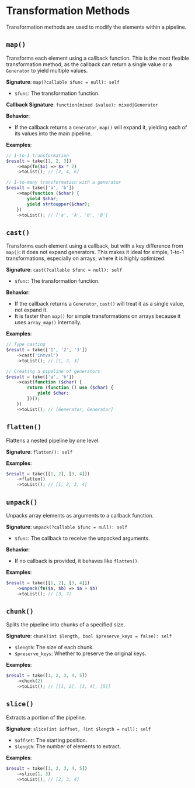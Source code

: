 # Transformation Methods

Transformation methods are used to modify the elements within a pipeline.

## `map()`

Transforms each element using a callback function. This is the most flexible transformation method, as the callback can return a single value or a `Generator` to yield multiple values.

**Signature**: `map(?callable $func = null): self`

-   `$func`: The transformation function.

**Callback Signature**: `function(mixed $value): mixed|Generator`

**Behavior**:

-   If the callback returns a `Generator`, `map()` will expand it, yielding each of its values into the main pipeline.

**Examples**:

```php
// 1-to-1 transformation
$result = take([1, 2, 3])
    ->map(fn($x) => $x * 2)
    ->toList(); // [2, 4, 6]

// 1-to-many transformation with a generator
$result = take(['a', 'b'])
    ->map(function ($char) {
        yield $char;
        yield strtoupper($char);
    })
    ->toList(); // ['a', 'A', 'b', 'B']
```

## `cast()`

Transforms each element using a callback, but with a key difference from `map()`: it does not expand generators. This makes it ideal for simple, 1-to-1 transformations, especially on arrays, where it is highly optimized.

**Signature**: `cast(?callable $func = null): self`

-   `$func`: The transformation function.

**Behavior**:

-   If the callback returns a `Generator`, `cast()` will treat it as a single value, not expand it.
-   It is faster than `map()` for simple transformations on arrays because it uses `array_map()` internally.

**Examples**:

```php
// Type casting
$result = take(['1', '2', '3'])
    ->cast('intval')
    ->toList(); // [1, 2, 3]

// Creating a pipeline of generators
$result = take(['a', 'b'])
    ->cast(function ($char) {
        return (function () use ($char) {
            yield $char;
        })();
    })
    ->toList(); // [Generator, Generator]
```

## `flatten()`

Flattens a nested pipeline by one level.

**Signature**: `flatten(): self`

**Examples**:

```php
$result = take([[1, 2], [3, 4]])
    ->flatten()
    ->toList(); // [1, 2, 3, 4]
```

## `unpack()`

Unpacks array elements as arguments to a callback function.

**Signature**: `unpack(?callable $func = null): self`

-   `$func`: The callback to receive the unpacked arguments.

**Behavior**:

-   If no callback is provided, it behaves like `flatten()`.

**Examples**:

```php
$result = take([[1, 2], [3, 4]])
    ->unpack(fn($a, $b) => $a + $b)
    ->toList(); // [3, 7]
```

## `chunk()`

Splits the pipeline into chunks of a specified size.

**Signature**: `chunk(int $length, bool $preserve_keys = false): self`

-   `$length`: The size of each chunk.
-   `$preserve_keys`: Whether to preserve the original keys.

**Examples**:

```php
$result = take([1, 2, 3, 4, 5])
    ->chunk(2)
    ->toList(); // [[1, 2], [3, 4], [5]]
```

## `slice()`

Extracts a portion of the pipeline.

**Signature**: `slice(int $offset, ?int $length = null): self`

-   `$offset`: The starting position.
-   `$length`: The number of elements to extract.

**Examples**:

```php
$result = take([1, 2, 3, 4, 5])
    ->slice(1, 3)
    ->toList(); // [2, 3, 4]
```
